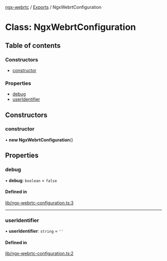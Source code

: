 [ngx-webrtc](https://github.com/lotterfriends/ngx-webrtc/tree/main/libs/ngx-webrtc/docs/README.md) / [Exports](https://github.com/lotterfriends/ngx-webrtc/tree/main/libs/ngx-webrtc/docs/modules.md) / NgxWebrtConfiguration

# Class: NgxWebrtConfiguration

## Table of contents

### Constructors

- [constructor](https://github.com/lotterfriends/ngx-webrtc/tree/main/libs/ngx-webrtc/docs/classes/NgxWebrtConfiguration.md#constructor)

### Properties

- [debug](https://github.com/lotterfriends/ngx-webrtc/tree/main/libs/ngx-webrtc/docs/classes/NgxWebrtConfiguration.md#debug)
- [userIdentifier](https://github.com/lotterfriends/ngx-webrtc/tree/main/libs/ngx-webrtc/docs/classes/NgxWebrtConfiguration.md#useridentifier)

## Constructors

### constructor

• **new NgxWebrtConfiguration**()

## Properties

### debug

• **debug**: `boolean` = `false`

#### Defined in

[lib/ngx-webrtc-configuration.ts:3](https://github.com/lotterfriends/video-chat/blob/c0f0927/libs/ngx-webrtc/src/lib/ngx-webrtc-configuration.ts#L3)

___

### userIdentifier

• **userIdentifier**: `string` = `''`

#### Defined in

[lib/ngx-webrtc-configuration.ts:2](https://github.com/lotterfriends/video-chat/blob/c0f0927/libs/ngx-webrtc/src/lib/ngx-webrtc-configuration.ts#L2)
